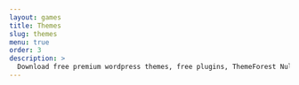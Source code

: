 ```yaml
---
layout: games
title: Themes
slug: themes
menu: true
order: 3
description: >
  Download free premium wordpress themes, free plugins, ThemeForest Nulled, Envato market, site templates, blogger templates, Download Free Nulled, WP ...
---
```

